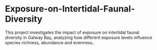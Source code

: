 # Exposure-on-Intertidal-Faunal-Diversity
This project investigates the impact of exposure on intertidal faunal diversity in Galway Bay, analyzing how different exposure levels influence species richness, abundance and evenness..
